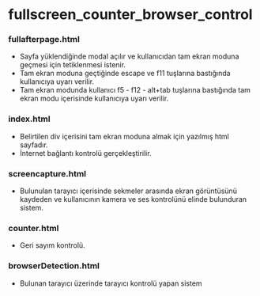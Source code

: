 # fullscreen_counter_browser_control

### fullafterpage.html 

* Sayfa yüklendiğinde modal açılır ve kullanıcıdan tam ekran moduna geçmesi için tetiklenmesi istenir.
* Tam ekran moduna geçtiğinde escape ve f11 tuşlarına bastığında kullanıcıya uyarı verilir.
* Tam ekran modunda kullanıcı f5 - f12 - alt+tab tuşlarına bastığında tam ekran modu içerisinde kullanıcıya uyarı verilir.


### index.html

* Belirtilen div içerisini tam ekran moduna almak için yazılmış html sayfadır.
* İnternet bağlantı kontrolü gerçekleştirilir.


### screencapture.html

* Bulunulan tarayıcı içerisinde sekmeler arasında ekran görüntüsünü kaydeden ve kullanıcının kamera ve ses kontrolünü elinde bulunduran sistem.

### counter.html

* Geri sayım kontrolü.


### browserDetection.html

* Bulunan tarayıcı üzerinde tarayıcı kontrolü yapan sistem
